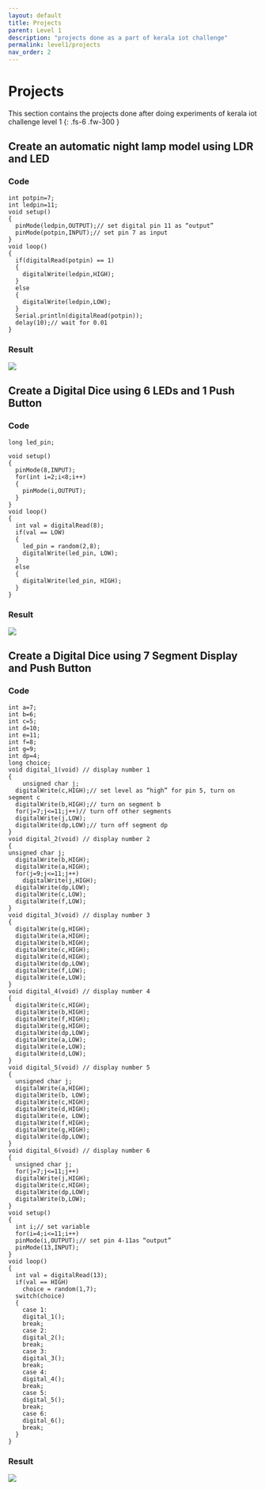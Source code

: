 ```yaml
---
layout: default
title: Projects
parent: Level 1
description: "projects done as a part of kerala iot challenge"
permalink: level1/projects
nav_order: 2
---
```



# **Projects**

This section contains the projects done after doing experiments of kerala iot challenge level 1
{: .fs-6 .fw-300 }


## Create an automatic night lamp model using LDR and LED

### Code


```
int potpin=7;
int ledpin=11;
void setup()
{
  pinMode(ledpin,OUTPUT);// set digital pin 11 as “output”
  pinMode(potpin,INPUT);// set pin 7 as input
}
void loop()
{
  if(digitalRead(potpin) == 1)
  {
    digitalWrite(ledpin,HIGH);
  }
  else
  {
    digitalWrite(ledpin,LOW);
  }
  Serial.println(digitalRead(potpin));
  delay(10);// wait for 0.01 
}
```
### Result

[![](https://res.cloudinary.com/marcomontalbano/image/upload/v1652479031/video_to_markdown/images/video--3306ad5ebcf67c3443f88bce7f0829b6-c05b58ac6eb4c4700831b2b3070cd403.jpg)](https://sanumuhammedc.github.io/image/7.mp4 "")

## Create a Digital Dice using 6 LEDs and 1 Push Button

### Code


```
long led_pin;

void setup()
{
  pinMode(8,INPUT);  
  for(int i=2;i<8;i++)
  {
    pinMode(i,OUTPUT);   
  }
}
void loop()
{
  int val = digitalRead(8);
  if(val == LOW)
  {
    led_pin = random(2,8);
    digitalWrite(led_pin, LOW);
  }
  else
  {
    digitalWrite(led_pin, HIGH);
  }
}
```

### Result

[![](https://res.cloudinary.com/marcomontalbano/image/upload/v1652479478/video_to_markdown/images/video--1a14f3eff9ec04e13796b8ee3cf274cc-c05b58ac6eb4c4700831b2b3070cd403.jpg)](https://sanumuhammedc.github.io/image/p1.mp4 "")

## Create a Digital Dice using 7 Segment Display and Push Button

### Code


```
int a=7;
int b=6;
int c=5;
int d=10;
int e=11;
int f=8;
int g=9;
int dp=4;
long choice;
void digital_1(void) // display number 1
{
	unsigned char j;
  digitalWrite(c,HIGH);// set level as “high” for pin 5, turn on segment c
  digitalWrite(b,HIGH);// turn on segment b
  for(j=7;j<=11;j++)// turn off other segments
  digitalWrite(j,LOW);
  digitalWrite(dp,LOW);// turn off segment dp
}
void digital_2(void) // display number 2
{
unsigned char j;
  digitalWrite(b,HIGH);
  digitalWrite(a,HIGH);
  for(j=9;j<=11;j++)
  	digitalWrite(j,HIGH);
  digitalWrite(dp,LOW);
  digitalWrite(c,LOW);
  digitalWrite(f,LOW);
}
void digital_3(void) // display number 3
{
  digitalWrite(g,HIGH);
  digitalWrite(a,HIGH);
  digitalWrite(b,HIGH);
  digitalWrite(c,HIGH);
  digitalWrite(d,HIGH);
  digitalWrite(dp,LOW);
  digitalWrite(f,LOW);
  digitalWrite(e,LOW);
}
void digital_4(void) // display number 4
{
  digitalWrite(c,HIGH);
  digitalWrite(b,HIGH);
  digitalWrite(f,HIGH);
  digitalWrite(g,HIGH);
  digitalWrite(dp,LOW);
  digitalWrite(a,LOW);
  digitalWrite(e,LOW);
  digitalWrite(d,LOW);
}
void digital_5(void) // display number 5
{
  unsigned char j;
  digitalWrite(a,HIGH);
  digitalWrite(b, LOW);
  digitalWrite(c,HIGH);
  digitalWrite(d,HIGH);
  digitalWrite(e, LOW);
  digitalWrite(f,HIGH);
  digitalWrite(g,HIGH);
  digitalWrite(dp,LOW);
}
void digital_6(void) // display number 6
{
  unsigned char j;
  for(j=7;j<=11;j++)
  digitalWrite(j,HIGH);
  digitalWrite(c,HIGH);
  digitalWrite(dp,LOW);
  digitalWrite(b,LOW);
}
void setup()
{
  int i;// set variable
  for(i=4;i<=11;i++)
  pinMode(i,OUTPUT);// set pin 4-11as “output”
  pinMode(13,INPUT);
}
void loop()
{
  int val = digitalRead(13);
  if(val == HIGH)
    choice = random(1,7);
  switch(choice)
  {
    case 1:
    digital_1();
    break;
    case 2:
    digital_2();
    break;
    case 3:
    digital_3();
    break;
    case 4:
    digital_4();
    break;
    case 5:
    digital_5();
    break;
    case 6:
    digital_6();
    break;
  }
} 
```

### Result

[![](https://res.cloudinary.com/marcomontalbano/image/upload/v1652479516/video_to_markdown/images/video--b73c01ee8840505f4a715ae328f15111-c05b58ac6eb4c4700831b2b3070cd403.jpg)](https://sanumuhammedc.github.io/image/p2.mp4 "")
